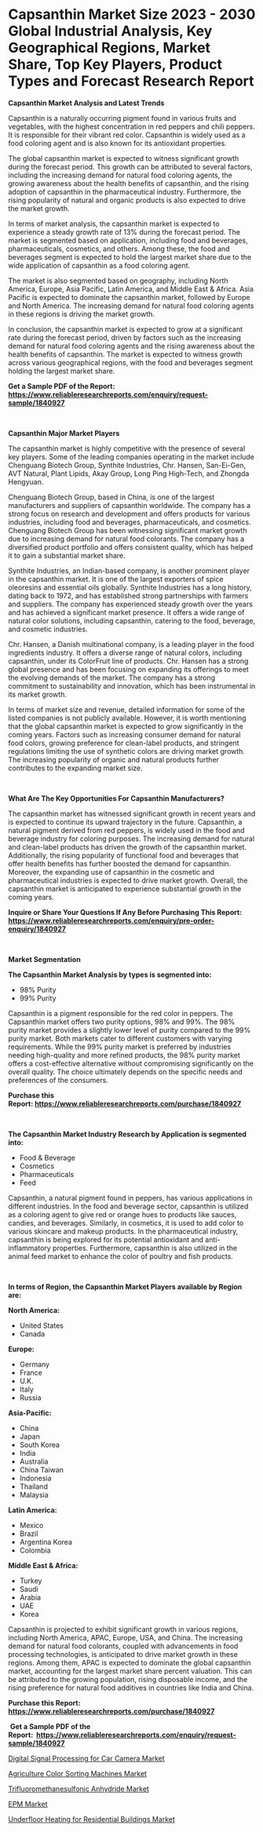 <p><h1>Capsanthin Market Size 2023 - 2030 Global Industrial Analysis, Key Geographical Regions, Market Share, Top Key Players, Product Types and Forecast Research Report</h1></p><p><strong>Capsanthin Market Analysis and Latest Trends</strong></p>
<p><p>Capsanthin is a naturally occurring pigment found in various fruits and vegetables, with the highest concentration in red peppers and chili peppers. It is responsible for their vibrant red color. Capsanthin is widely used as a food coloring agent and is also known for its antioxidant properties.</p><p>The global capsanthin market is expected to witness significant growth during the forecast period. This growth can be attributed to several factors, including the increasing demand for natural food coloring agents, the growing awareness about the health benefits of capsanthin, and the rising adoption of capsanthin in the pharmaceutical industry. Furthermore, the rising popularity of natural and organic products is also expected to drive the market growth.</p><p>In terms of market analysis, the capsanthin market is expected to experience a steady growth rate of 13% during the forecast period. The market is segmented based on application, including food and beverages, pharmaceuticals, cosmetics, and others. Among these, the food and beverages segment is expected to hold the largest market share due to the wide application of capsanthin as a food coloring agent.</p><p>The market is also segmented based on geography, including North America, Europe, Asia Pacific, Latin America, and Middle East & Africa. Asia Pacific is expected to dominate the capsanthin market, followed by Europe and North America. The increasing demand for natural food coloring agents in these regions is driving the market growth.</p><p>In conclusion, the capsanthin market is expected to grow at a significant rate during the forecast period, driven by factors such as the increasing demand for natural food coloring agents and the rising awareness about the health benefits of capsanthin. The market is expected to witness growth across various geographical regions, with the food and beverages segment holding the largest market share.</p></p>
<p><strong>Get a Sample PDF of the Report:&nbsp; <a href="https://www.reliableresearchreports.com/enquiry/request-sample/1840927">https://www.reliableresearchreports.com/enquiry/request-sample/1840927</a></strong></p>
<p>&nbsp;</p>
<p><strong>Capsanthin Major Market Players</strong></p>
<p><p>The capsanthin market is highly competitive with the presence of several key players. Some of the leading companies operating in the market include Chenguang Biotech Group, Synthite Industries, Chr. Hansen, San-Ei-Gen, AVT Natural, Plant Lipids, Akay Group, Long Ping High-Tech, and Zhongda Hengyuan. </p><p>Chenguang Biotech Group, based in China, is one of the largest manufacturers and suppliers of capsanthin worldwide. The company has a strong focus on research and development and offers products for various industries, including food and beverages, pharmaceuticals, and cosmetics. Chenguang Biotech Group has been witnessing significant market growth due to increasing demand for natural food colorants. The company has a diversified product portfolio and offers consistent quality, which has helped it to gain a substantial market share.</p><p>Synthite Industries, an Indian-based company, is another prominent player in the capsanthin market. It is one of the largest exporters of spice oleoresins and essential oils globally. Synthite Industries has a long history, dating back to 1972, and has established strong partnerships with farmers and suppliers. The company has experienced steady growth over the years and has achieved a significant market presence. It offers a wide range of natural color solutions, including capsanthin, catering to the food, beverage, and cosmetic industries.</p><p>Chr. Hansen, a Danish multinational company, is a leading player in the food ingredients industry. It offers a diverse range of natural colors, including capsanthin, under its ColorFruit line of products. Chr. Hansen has a strong global presence and has been focusing on expanding its offerings to meet the evolving demands of the market. The company has a strong commitment to sustainability and innovation, which has been instrumental in its market growth.</p><p>In terms of market size and revenue, detailed information for some of the listed companies is not publicly available. However, it is worth mentioning that the global capsanthin market is expected to grow significantly in the coming years. Factors such as increasing consumer demand for natural food colors, growing preference for clean-label products, and stringent regulations limiting the use of synthetic colors are driving market growth. The increasing popularity of organic and natural products further contributes to the expanding market size.</p></p>
<p>&nbsp;</p>
<p><strong>What Are The Key Opportunities For Capsanthin Manufacturers?</strong></p>
<p><p>The capsanthin market has witnessed significant growth in recent years and is expected to continue its upward trajectory in the future. Capsanthin, a natural pigment derived from red peppers, is widely used in the food and beverage industry for coloring purposes. The increasing demand for natural and clean-label products has driven the growth of the capsanthin market. Additionally, the rising popularity of functional food and beverages that offer health benefits has further boosted the demand for capsanthin. Moreover, the expanding use of capsanthin in the cosmetic and pharmaceutical industries is expected to drive market growth. Overall, the capsanthin market is anticipated to experience substantial growth in the coming years.</p></p>
<p><strong>Inquire or Share Your Questions If Any Before Purchasing This Report: <a href="https://www.reliableresearchreports.com/enquiry/pre-order-enquiry/1840927">https://www.reliableresearchreports.com/enquiry/pre-order-enquiry/1840927</a></strong></p>
<p>&nbsp;</p>
<p><strong>Market Segmentation</strong></p>
<p><strong>The Capsanthin Market Analysis by types is segmented into:</strong></p>
<p><ul><li>98% Purity</li><li>99% Purity</li></ul></p>
<p><p>Capsanthin is a pigment responsible for the red color in peppers. The Capsanthin market offers two purity options, 98% and 99%. The 98% purity market provides a slightly lower level of purity compared to the 99% purity market. Both markets cater to different customers with varying requirements. While the 99% purity market is preferred by industries needing high-quality and more refined products, the 98% purity market offers a cost-effective alternative without compromising significantly on the overall quality. The choice ultimately depends on the specific needs and preferences of the consumers.</p></p>
<p><strong>Purchase this Report:&nbsp;<a href="https://www.reliableresearchreports.com/purchase/1840927">https://www.reliableresearchreports.com/purchase/1840927</a></strong></p>
<p>&nbsp;</p>
<p><strong>The Capsanthin Market Industry Research by Application is segmented into:</strong></p>
<p><ul><li>Food & Beverage</li><li>Cosmetics</li><li>Pharmaceuticals</li><li>Feed</li></ul></p>
<p><p>Capsanthin, a natural pigment found in peppers, has various applications in different industries. In the food and beverage sector, capsanthin is utilized as a coloring agent to give red or orange hues to products like sauces, candies, and beverages. Similarly, in cosmetics, it is used to add color to various skincare and makeup products. In the pharmaceutical industry, capsanthin is being explored for its potential antioxidant and anti-inflammatory properties. Furthermore, capsanthin is also utilized in the animal feed market to enhance the color of poultry and fish products.</p></p>
<p>&nbsp;</p>
<p><strong>In terms of Region, the Capsanthin Market Players available by Region are:</strong></p>
<p>
    <p> <strong> North America: </strong>
        <ul>
            <li>United States</li>
            <li>Canada</li>
        </ul>
        </p> 
    <p> <strong> Europe: </strong>
        <ul>
            <li>Germany</li>
            <li>France</li>
            <li>U.K.</li>
            <li>Italy</li>
            <li>Russia</li>
        </ul>
        </p> 
    <p> <strong> Asia-Pacific: </strong>
        <ul>
            <li>China</li>
            <li>Japan</li>
            <li>South Korea</li>
            <li>India</li>
            <li>Australia</li>
            <li>China Taiwan</li>
            <li>Indonesia</li>
            <li>Thailand</li>
            <li>Malaysia</li>
        </ul>
        </p> 
    <p> <strong> Latin America: </strong>
        <ul>
            <li>Mexico</li>
            <li>Brazil</li>
            <li>Argentina Korea</li>
            <li>Colombia</li>
        </ul>
        </p> 
    <p> <strong> Middle East & Africa: </strong>
        <ul>
            <li>Turkey</li>
            <li>Saudi</li>
            <li>Arabia</li>
            <li>UAE</li>
            <li>Korea</li>
        </ul>
    </p>
    </p>
<p><p>Capsanthin is projected to exhibit significant growth in various regions, including North America, APAC, Europe, USA, and China. The increasing demand for natural food colorants, coupled with advancements in food processing technologies, is anticipated to drive market growth in these regions. Among them, APAC is expected to dominate the global capsanthin market, accounting for the largest market share percent valuation. This can be attributed to the growing population, rising disposable income, and the rising preference for natural food additives in countries like India and China.</p></p>
<p><strong>Purchase this Report: <a href="https://www.reliableresearchreports.com/purchase/1840927">https://www.reliableresearchreports.com/purchase/1840927</a></strong></p>
<p>&nbsp;<strong>Get a Sample PDF of the Report:&nbsp;&nbsp;<a href="https://www.reliableresearchreports.com/enquiry/request-sample/1840927">https://www.reliableresearchreports.com/enquiry/request-sample/1840927</a></strong></p>
<p><strong></strong></p>
<p><p><a href="https://medium.com/@roscoemayer1990/digital-signal-processing-for-car-camera-market-size-market-outlook-and-market-forecast-2023-to-d984dab2935b">Digital Signal Processing for Car Camera Market</a></p><p><a href="https://medium.com/@lavernacole2023/agriculture-color-sorting-machines-market-comprehensive-assessment-by-type-application-and-081e50d5cb65">Agriculture Color Sorting Machines Market</a></p><p><a href="https://github.com/scarol104/Market-Research-Report-List-1/blob/main/trifluoromethanesulfonic-anhydride-market.md">Trifluoromethanesulfonic Anhydride Market</a></p><p><a href="https://github.com/dzharov81/Market-Research-Report-List-1/blob/main/epm-market.md">EPM Market</a></p><p><a href="https://medium.com/@ebbaeffertz1951/underfloor-heating-for-residential-buildings-market-share-evolution-and-market-growth-trends-4cd1efa940c3">Underfloor Heating for Residential Buildings Market</a></p></p>